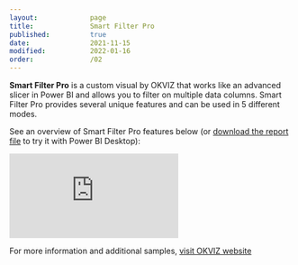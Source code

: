 ```yaml
---
layout:             page
title:              Smart Filter Pro
published:          true
date:               2021-11-15
modified:           2022-01-16
order:              /02
---
```

  

**Smart Filter Pro** is a custom visual by OKVIZ that works like an advanced slicer in Power BI and allows you to filter on multiple data columns. Smart Filter Pro provides several unique features and can be used in 5 different modes.

See an overview of Smart Filter Pro features below (or [download the report file](https://okviz.com/wp-content/okviz/smartFilterProByOKViz-tour-web.pbix) to try it with Power BI Desktop):

<iframe class="embed" src="https://app.powerbi.com/view?r=eyJrIjoiMGJjN2RiNTUtMzFmZC00N2JhLTk3N2QtNzk1YzE1ODE1NmY2IiwidCI6ImY1NDViZDY2LTdjM2YtNDcyOS04NTFhLWI3Y2EzYWM5ZmI2ZSIsImMiOjh9" frameborder="0" allowfullscreen="true"></iframe>

For more information and additional samples, [visit OKVIZ website](https://okviz.com/smart-filter-pro)